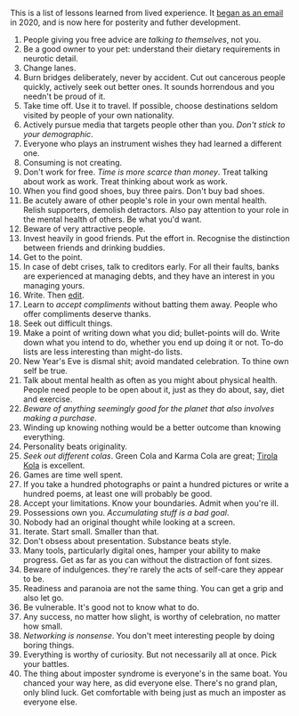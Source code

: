 This is a list of lessons learned from lived experience. It [began as an email](https://mailchi.mp/09872b3d2a05/57) in 2020, and is now here for posterity and futher development.

1.  People giving you free advice are _talking to themselves_, not you.
2.  Be a good owner to your pet: understand their dietary requirements in neurotic detail.
3.  Change lanes.
4.  Burn bridges deliberately, never by accident. Cut out cancerous people quickly, actively seek out better ones. It sounds horrendous and you needn't be proud of it.
5.  Take time off. Use it to travel. If possible, choose destinations seldom visited by people of your own nationality.
6.  Actively pursue media that targets people other than you. _Don't stick to your demographic_.
7.  Everyone who plays an instrument wishes they had learned a different one.
8.  Consuming is not creating.
9.  Don't work for free. _Time is more scarce than money_. Treat talking about work as work. Treat thinking about work as work.
10.  When you find good shoes, buy three pairs. Don't buy bad shoes.
11.  Be acutely aware of other people's role in your own mental health. Relish supporters, demolish detractors. Also pay attention to your role in the mental health of others. Be what you'd want.
12.  Beware of very attractive people.
13.  Invest heavily in good friends. Put the effort in. Recognise the distinction between friends and drinking buddies.
14.  Get to the point.
15.  In case of debt crises, talk to creditors early. For all their faults, banks are experienced at managing debts, and they have an interest in you managing yours.
16.  Write. Then [edit](https://www.nytimes.com/2020/04/07/smarter-living/how-to-edit-your-own-writing.html).
17.  Learn to _accept compliments_ without batting them away. People who offer compliments deserve thanks.
18.  Seek out difficult things.
19.  Make a point of writing down what you did; bullet-points will do. Write down what you intend to do, whether you end up doing it or not. To-do lists are less interesting than might-do lists.
20.  New Year's Eve is dismal shit; avoid mandated celebration. To thine own self be true.
21.  Talk about mental health as often as you might about physical health. People need people to be open about it, just as they do about, say, diet and exercise.
22.  _Beware of anything seemingly good for the planet that also involves making a purchase_.
23.  Winding up knowing nothing would be a better outcome than knowing everything.
24.  Personality beats originality.
25.  _Seek out different colas_. Green Cola and Karma Cola are great; [Tirola Kola](https://www.tirolakola.at) is excellent.
26.  Games are time well spent.
27.  If you take a hundred photographs or paint a hundred pictures or write a hundred poems, at least one will probably be good.
28.  Accept your limitations. Know your boundaries. Admit when you're ill.
29.  Possessions own you. _Accumulating stuff is a bad goal_.
30.  Nobody had an original thought while looking at a screen.
31.  Iterate. Start small. Smaller than that.
32.  Don't obsess about presentation. Substance beats style.
33.  Many tools, particularly digital ones, hamper your ability to make progress. Get as far as you can without the distraction of font sizes.
34.  Beware of indulgences. they're rarely the acts of self-care they appear to be.
35.  Readiness and paranoia are not the same thing. You can get a grip and also let go.
36.  Be vulnerable. It's good not to know what to do.
37.  Any success, no matter how slight, is worthy of celebration, no matter how small.
38.  _Networking is nonsense_. You don't meet interesting people by doing boring things.
39.  Everything is worthy of curiosity. But not necessarily all at once. Pick your battles.
40.  The thing about imposter syndrome is everyone's in the same boat. You chanced your way here, as did everyone else. There's no grand plan, only blind luck. Get comfortable with being just as much an imposter as everyone else.
